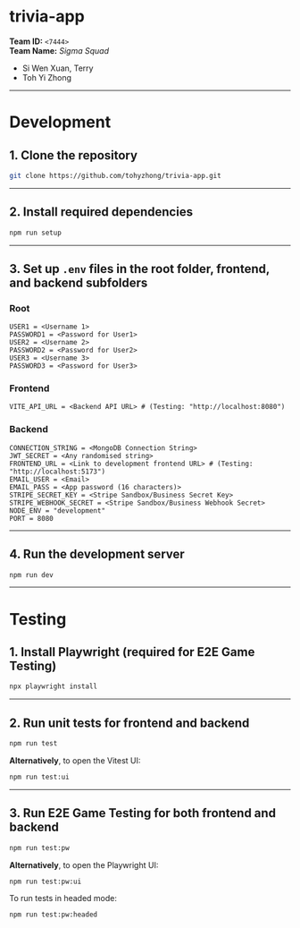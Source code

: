 # trivia-app  
**Team ID:** `<7444>`  
**Team Name:** *Sigma Squad*  
- Si Wen Xuan, Terry  
- Toh Yi Zhong  

---

# Development

## 1. Clone the repository  
```bash
git clone https://github.com/tohyzhong/trivia-app.git
```  

---

## 2. Install required dependencies  
```bash
npm run setup
```  

---

## 3. Set up `.env` files in the root folder, frontend, and backend subfolders  

### Root  
```env
USER1 = <Username 1>  
PASSWORD1 = <Password for User1>  
USER2 = <Username 2>  
PASSWORD2 = <Password for User2>  
USER3 = <Username 3>  
PASSWORD3 = <Password for User3>  
```

### Frontend  
```env
VITE_API_URL = <Backend API URL> # (Testing: "http://localhost:8080")
```

### Backend  
```env
CONNECTION_STRING = <MongoDB Connection String>  
JWT_SECRET = <Any randomised string>  
FRONTEND_URL = <Link to development frontend URL> # (Testing: "http://localhost:5173")  
EMAIL_USER = <Email>  
EMAIL_PASS = <App password (16 characters)>  
STRIPE_SECRET_KEY = <Stripe Sandbox/Business Secret Key>  
STRIPE_WEBHOOK_SECRET = <Stripe Sandbox/Business Webhook Secret>  
NODE_ENV = "development"  
PORT = 8080  
```

---

## 4. Run the development server  
```bash
npm run dev
```

---

# Testing

## 1. Install Playwright (required for E2E Game Testing)  
```bash
npx playwright install
```  

---

## 2. Run unit tests for frontend and backend  
```bash
npm run test
```  

**Alternatively**, to open the Vitest UI:  
```bash
npm run test:ui
```

---

## 3. Run E2E Game Testing for both frontend and backend  
```bash
npm run test:pw
```

**Alternatively**, to open the Playwright UI:  
```bash
npm run test:pw:ui
```

To run tests in headed mode:  
```bash
npm run test:pw:headed
```
